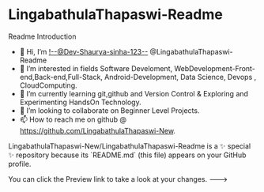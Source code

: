 # LingabathulaThapaswi-Readme
Readme Introduction
- 👋 Hi, I’m <!--@Dev-Shaurya-sinha-123--> @LingabathulaThapaswi-Readme
- 👀 I’m interested in fields Software Develoment, WebDevelopment-Front-end,Back-end,Full-Stack, Android-Development, Data Science, Devops , CloudComputing.
- 🌱 I’m currently learning git,github and Version Control & Exploring and Experimenting HandsOn Technology.
- 💞️ I’m looking to collaborate on Beginner Level Projects.
- 📫 How to reach me  on github @ https://github.com/LingabathulaThapaswi-New.

<!---
<!---Dev-Shaurya-sinha-123/Dev-Shaurya-sinha-123--->LingabathulaThapaswi-New/LingabathulaThapaswi-Readme is a ✨ special ✨ repository because its `README.md` (this file) appears on your GitHub profile.
You can click the Preview link to take a look at your changes.
--->
